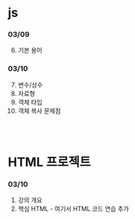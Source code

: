# js

### 03/09 
  6. 기본 용어


### 03/10 
  7. 변수/상수 
  8. 자료형 
  9. 객체 타입
  10. 객체 복사 문제점

<br>
<br>

# HTML 프로젝트

### 03/10
  1. 강의 개요
  2. 핵심 HTML - 여기서 HTML 코드 연습 추가
